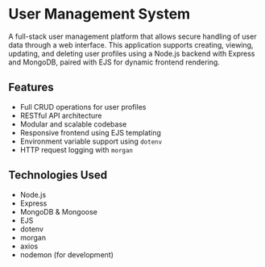# User Management System

A full-stack user management platform that allows secure handling of user data through a web interface. This application supports creating, viewing, updating, and deleting user profiles using a Node.js backend with Express and MongoDB, paired with EJS for dynamic frontend rendering.

## Features

- Full CRUD operations for user profiles
- RESTful API architecture
- Modular and scalable codebase
- Responsive frontend using EJS templating
- Environment variable support using `dotenv`
- HTTP request logging with `morgan`

## Technologies Used

- Node.js
- Express
- MongoDB & Mongoose
- EJS
- dotenv
- morgan
- axios
- nodemon (for development)



